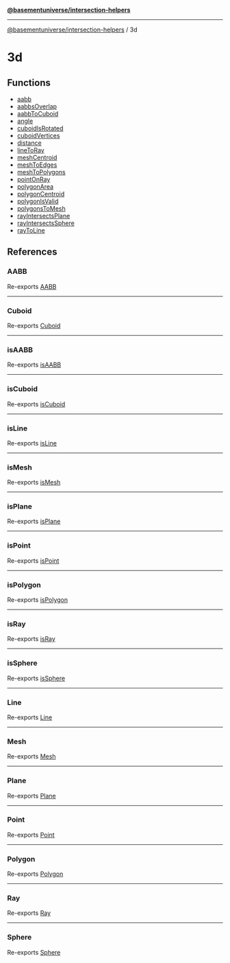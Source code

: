 [**@basementuniverse/intersection-helpers**](../README.md)

***

[@basementuniverse/intersection-helpers](../README.md) / 3d

# 3d

## Functions

- [aabb](functions/aabb.md)
- [aabbsOverlap](functions/aabbsOverlap.md)
- [aabbToCuboid](functions/aabbToCuboid.md)
- [angle](functions/angle.md)
- [cuboidIsRotated](functions/cuboidIsRotated.md)
- [cuboidVertices](functions/cuboidVertices.md)
- [distance](functions/distance.md)
- [lineToRay](functions/lineToRay.md)
- [meshCentroid](functions/meshCentroid.md)
- [meshToEdges](functions/meshToEdges.md)
- [meshToPolygons](functions/meshToPolygons.md)
- [pointOnRay](functions/pointOnRay.md)
- [polygonArea](functions/polygonArea.md)
- [polygonCentroid](functions/polygonCentroid.md)
- [polygonIsValid](functions/polygonIsValid.md)
- [polygonsToMesh](functions/polygonsToMesh.md)
- [rayIntersectsPlane](functions/rayIntersectsPlane.md)
- [rayIntersectsSphere](functions/rayIntersectsSphere.md)
- [rayToLine](functions/rayToLine.md)

## References

### AABB

Re-exports [AABB](types/type-aliases/AABB.md)

***

### Cuboid

Re-exports [Cuboid](types/type-aliases/Cuboid.md)

***

### isAABB

Re-exports [isAABB](types/functions/isAABB.md)

***

### isCuboid

Re-exports [isCuboid](types/functions/isCuboid.md)

***

### isLine

Re-exports [isLine](types/functions/isLine.md)

***

### isMesh

Re-exports [isMesh](types/functions/isMesh.md)

***

### isPlane

Re-exports [isPlane](types/functions/isPlane.md)

***

### isPoint

Re-exports [isPoint](types/functions/isPoint.md)

***

### isPolygon

Re-exports [isPolygon](types/functions/isPolygon.md)

***

### isRay

Re-exports [isRay](types/functions/isRay.md)

***

### isSphere

Re-exports [isSphere](types/functions/isSphere.md)

***

### Line

Re-exports [Line](types/type-aliases/Line.md)

***

### Mesh

Re-exports [Mesh](types/type-aliases/Mesh.md)

***

### Plane

Re-exports [Plane](types/type-aliases/Plane.md)

***

### Point

Re-exports [Point](types/type-aliases/Point.md)

***

### Polygon

Re-exports [Polygon](types/type-aliases/Polygon.md)

***

### Ray

Re-exports [Ray](types/type-aliases/Ray.md)

***

### Sphere

Re-exports [Sphere](types/type-aliases/Sphere.md)

